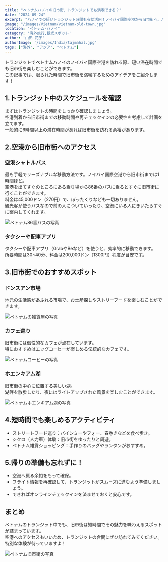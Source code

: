 ```yaml
---
title: "ベトナムハノイの旧市街、トランジットでも満喫できる？"
date: "2024-09-24"
excerpt: "ハノイでの短いトランジット時間も有効活用！ノイバイ国際空港から旧市街へ、バスやタクシーで簡単にアクセスし、地元市場やエッグコーヒー、ホエンキアム湖など魅力溢れるスポットを効率よく楽しむための完全ガイドです。"
image: "/images/Vietnam/vietnam-old-town.jpg"
location: "ベトナム-ハノイ"
category: '海外旅行,観光スポット'
author: '山田 花子'
authorImage: '/images/India/tajmahal.jpg'
tags: ["海外", "アジア", "ベトナム"]
---
```


トランジットでベトナムハノイのノイバイ国際空港を訪れる際、短い滞在時間でも旧市街を楽しむことができます。  
この記事では、限られた時間で旧市街を満喫するためのアイデアをご紹介します！  

## 1.トランジット中のスケジュールを確認

まずはトランジットの時間をしっかり確認しましょう。  
空港到着から旧市街までの移動時間や再チェックインの必要性を考慮して計画を立てます。  
一般的に6時間以上の滞在時間があれば旧市街を訪れる余裕があります。  

## 2.空港から旧市街へのアクセス

### 空港シャトルバス

最も手軽でリーズナブルな移動方法です。ノイバイ国際空港から旧市街までは1時間ほど。  
空港を出てすぐのところにある乗り場から86番のバスに乗るとすぐに旧市街に行くことができます。  
料金は45,000ドン（270円）で、ぼったくりなども一切ありません。  
観光客が使うバスなので前の人についていったり、空港にいる人にきいたらすぐに案内してくれます。  

![ベトナム86番バスの写真](/images/Vietnam/vietnam-bus.jpg)

### タクシーや配車アプリ

タクシーや配車アプリ（GrabやBeなど）を使うと、効率的に移動できます。  
所要時間は30~40分、料金は200,000ドン（1300円）程度が目安です。  

## 3.旧市街でのおすすめスポット

### ドンスアン市場

地元の生活感があふれる市場で、お土産探しやストリーフードを楽しむことができます。  

![ベトナムの雑貨屋の写真](/images/Vietnam/vietnam-general-store.jpg)

### カフェ巡り

旧市街には個性的なカフェが点在しています。  
特におすすめはエッグコーヒーが楽しめる伝統的なカフェです。  

![ベトナムコーヒーの写真](/images/Vietnam/vietnam-coffee.jpg)

### ホエンキアム湖

旧市街の中心に位置する美しい湖。  
湖畔を散歩したり、夜にはライトアップされた風景を楽しむことができます。  

![ベトナムホエンキアム湖の写真](/images/Vietnam/ho-hoan-kiem-lake.jpg)

## 4.短時間でも楽しめるアクティビティ 

- ストリートフード巡り：バインミーやフォー、春巻きなどを食べ歩き。  
- シクロ（人力車）体験：旧市街をゆったりと周遊。  
- ベトナム雑貨ショッピング：手作りのバッグやランタンがおすすめ。  

## 5.帰りの準備も忘れずに！

- 空港へ戻る余裕をもって確保。  
- フライト情報を再確認して、トランジットがスムーズに進むよう準備しましょう。  
- できればオンラインチェックインを済ませておくと安心です。  

## まとめ

ベトナムのトランジット中でも、旧市街は短時間でその魅力を味わえるスポットが詰まっています。  
空港へのアクセスもいいため、トランジットの合間にぜひ訪れてみてください。  
特別な体験が待っていますよ！  

![ベトナム旧市街の写真](/images/Vietnam/vietnam-old-town2.jpg)
